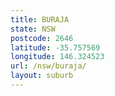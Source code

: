 ```yaml
---
title: BURAJA
state: NSW
postcode: 2646
latitude: -35.757569
longitude: 146.324523
url: /nsw/buraja/
layout: suburb
---
```

